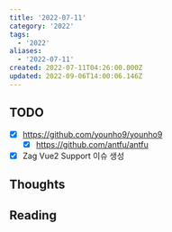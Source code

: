 ```yaml
---
title: '2022-07-11'
category: '2022'
tags:
  - '2022'
aliases:
  - '2022-07-11'
created: 2022-07-11T04:26:00.000Z
updated: 2022-09-06T14:00:06.146Z
---
```


## TODO

- [x] https://github.com/younho9/younho9
  - [x] https://github.com/antfu/antfu
- [x] Zag Vue2 Support 이슈 생성

## Thoughts

## Reading
